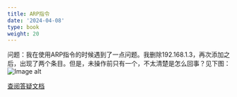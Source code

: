```yaml
---
title: ARP指令
date: '2024-04-08'
type: book
weight: 20
---
```


问题：我在使用ARP指令的时候遇到了一点问题。我删除192.168.1.3，再次添加之后，出现了两个条目。但是，未操作前只有一个，不太清楚是怎么回事？见下图：![Image alt](../images/arp.png)

[查阅答疑文档](../files/qa-arp.pdf)


